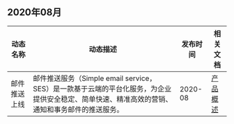 ## 2020年08月

| 动态名称 | 动态描述 | 发布时间 | 相关文档 |
|---------|---------|---------|---------|
| 邮件推送上线 | 邮件推送服务（Simple email service，SES）是一款基于云端的平台化服务，为企业提供安全稳定、简单快速、精准高效的营销、通知和事务邮件的推送服务。 | 2020-08 | [产品概述](https://intl.cloud.tencent.com/document/product/1084/39336) |
